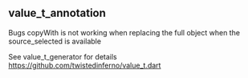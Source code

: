 ## value_t_annotation

Bugs
copyWith is not working when replacing the full object when the source_selected is available

See value_t_generator for details
https://github.com/twistedinferno/value_t.dart


